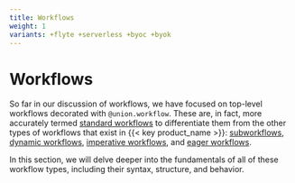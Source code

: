 ```yaml
---
title: Workflows
weight: 1
variants: +flyte +serverless +byoc +byok
---
```


# Workflows

So far in our discussion of workflows, we have focused on top-level workflows decorated with `@union.workflow`.
These are, in fact, more accurately termed [standard workflows](./standard-workflows.md) to differentiate them from the other types of workflows that exist in {{< key product_name >}}: [subworkflows](./subworkflows-and-sub-launch-plans.md), [dynamic workflows](./dynamic-workflows), [imperative workflows](./imperative-workflows.md),  and [eager workflows](./eager-workflows.md).

In this section, we will delve deeper into the fundamentals of all of these workflow types, including their syntax, structure, and behavior.
